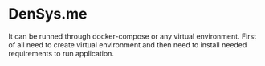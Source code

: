 # DenSys.me
It can be runned through docker-compose or any virtual environment. 
First of all need to create virtual environment and then need to install needed requirements to run application.
